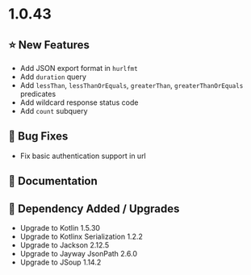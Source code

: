 # 1.0.43

## ⭐ New Features

- Add JSON export format in `hurlfmt`
- Add `duration` query
- Add `lessThan`, `lessThanOrEquals`, `greaterThan`, `greaterThanOrEquals` predicates
- Add wildcard response status code
- Add `count` subquery

## 🐞 Bug Fixes

- Fix basic authentication support in url

## 📔 Documentation

## 🔨 Dependency Added / Upgrades

- Upgrade to Kotlin 1.5.30
- Upgrade to Kotlinx Serialization 1.2.2
- Upgrade to Jackson 2.12.5
- Upgrade to Jayway JsonPath 2.6.0
- Upgrade to JSoup 1.14.2

